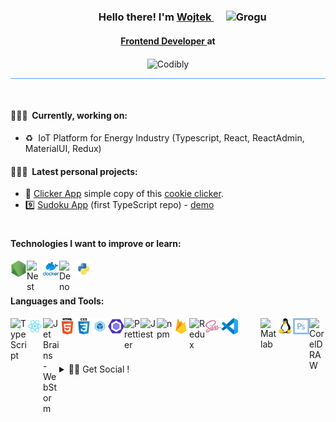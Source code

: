 <h3 align="center"> 
              Hello there!  I'm <a color="#22282D" href="https://www.facebook.com/buahoot/">Wojtek </a>    
  <img alt="Grogu" width="28px" src="https://emojis.slackmojis.com/emojis/images/1621350945/39802/baby-yoda_hi.gif?1621350945" />
</h3>

<h4 align="center">
  <a href="https://wblachut.github.io/portfolio/"> Frontend Developer </a> at  </h4>
<p align="center"><img align="center" alt="Codibly" width="200px" src="https://codibly.com/wp-content/uploads/2020/09/logo_cdbly.svg" />
</p>
<hr style="background-color: #58A6FF;">


<br>

#### 🧑🏻‍💻  Currently, working on:

- ♻️  IoT Platform for Energy Industry (Typescript, React, ReactAdmin, MaterialUI, Redux)

#### 👨🏻‍🎨  Latest personal projects:
- 🌳 [Clicker App](https://codesandbox.io/s/github/wblachut/clicker-app-uk) simple copy of this [cookie clicker](http://orteil.dashnet.org/cookieclicker/).
- 9️⃣ [Sudoku App](https://github.com/wblachut/sudoku-app) (first TypeScript repo) - [demo](https://wblachut.github.io/sudoku-app/)
#


#### Technologies I want to improve or learn:

<img align="left" alt="Node.js" width="26px" src="https://raw.githubusercontent.com/github/explore/80688e429a7d4ef2fca1e82350fe8e3517d3494d/topics/nodejs/nodejs.png" />
<img align="left" alt="Nest" width="26px" src="https://seeklogo.com/images/N/nestjs-logo-09342F76C0-seeklogo.com.png" />
<img align="left" alt="Docker" width="26px" src="https://raw.githubusercontent.com/github/explore/80688e429a7d4ef2fca1e82350fe8e3517d3494d/topics/docker/docker.png" />
<img align="left" alt="Deno" width="26px" src="https://deno.land/logo.svg" />
<img align="left" alt="Python" width="26px" src="https://raw.githubusercontent.com/github/explore/80688e429a7d4ef2fca1e82350fe8e3517d3494d/topics/python/python.png" />
<br>

#

#### Languages and Tools:

<img align="left" alt="TypeScript" width="26px" src="https://upload.wikimedia.org/wikipedia/commons/thumb/4/4c/Typescript_logo_2020.svg/768px-Typescript_logo_2020.svg.png?20221110153201" />
<img align="left" alt="React" width="26px" src="https://raw.githubusercontent.com/github/explore/80688e429a7d4ef2fca1e82350fe8e3517d3494d/topics/react/react.png" />
<img align="left" alt="Jet Brains - WebStorm" width="26px" src="https://upload.wikimedia.org/wikipedia/commons/c/c0/WebStorm_Icon.svg" />
<img align="left" alt="HTML5" width="26px" src="https://raw.githubusercontent.com/github/explore/80688e429a7d4ef2fca1e82350fe8e3517d3494d/topics/html/html.png" />
<img align="left" alt="CSS3" width="26px" src="https://raw.githubusercontent.com/github/explore/80688e429a7d4ef2fca1e82350fe8e3517d3494d/topics/css/css.png" />
<img align="left" alt="Webpack" width="26px" src="https://raw.githubusercontent.com/github/explore/80688e429a7d4ef2fca1e82350fe8e3517d3494d/topics/webpack/webpack.png" />
<img align="left" alt="Eslint" width="26px" src="https://raw.githubusercontent.com/github/explore/80688e429a7d4ef2fca1e82350fe8e3517d3494d/topics/eslint/eslint.png" />
<img align="left" alt="Prettier" width="26px" src="https://raw.githubusercontent.com/prettier/prettier-logo/master/images/prettier-icon-clean-centred.png" />
<img align="left" alt="Jest" width="26px" src="https://www.vectorlogo.zone/logos/jestjsio/jestjsio-icon.svg" />
<img align="left" alt="npm" width="26px" src="https://s2.svgbox.net/files.svg?ic=npm" />
<img align="left" alt="Firebase" width="26px" src="https://raw.githubusercontent.com/github/explore/80688e429a7d4ef2fca1e82350fe8e3517d3494d/topics/firebase/firebase.png" />
<img align="left" alt="Redux" width="26px" src="https://redux.js.org/img/redux.svg" />
<img align="left" alt="Sass" width="26px" src="https://raw.githubusercontent.com/github/explore/80688e429a7d4ef2fca1e82350fe8e3517d3494d/topics/sass/sass.png" />
<img align="left" alt="Visual Studio Code" width="26px" src="https://raw.githubusercontent.com/github/explore/80688e429a7d4ef2fca1e82350fe8e3517d3494d/topics/visual-studio-code/visual-studio-code.png" />

<img align="right" alt="CorelDRAW" width="26px" src="https://encrypted-tbn0.gstatic.com/images?q=tbn:ANd9GcRwuqPmLQSgmtO5GLAXKn5WrrcjtGf-meuidg&usqp=CAU" />
<img align="right" alt="Photoshop" width="26px" src="https://raw.githubusercontent.com/devicons/devicon/master/icons/photoshop/photoshop-line.svg" />
<img align="right" alt="Linux" width="26px" src="https://raw.githubusercontent.com/devicons/devicon/master/icons/linux/linux-original.svg" />
<img align="right" alt="Matlab" width="26px" src="https://s2.svgbox.net/files.svg?ic=matlab" />

<br>


#

</details>
<br>
<details>
<summary>🐱‍👤 Get Social !</summary>
<p>
  
### Connect with me:        
[<img align="left" alt="wb | Facebook" width="20px" src="https://cdn.jsdelivr.net/npm/simple-icons@v3/icons/facebook.svg" />](https://www.facebook.com/buahoot/)
[<img align="left" alt="wb | LinkedIn" width="20px" src="https://cdn.jsdelivr.net/npm/simple-icons@v3/icons/linkedin.svg" />](https://www.linkedin.com/in/wblachut/)
[<img align="left" alt="wb | Instagram" width="20px" src="https://cdn.jsdelivr.net/npm/simple-icons@v3/icons/instagram.svg" />](https://www.instagram.com/buahoot/)
<br>

#

### Characteristics:

Enthusiastic, growth mindset, optimistic, proactive, reliable, open-minded, social, helpful, creative, getting things done!

#

### Hobbies:

⛷️  Freeride skiing
🌲  Outdoor and Nature
⛵  Sailing
⛰   Hiking
🛹  Longboarding
🎲  Board games
⚽  Football
🦜  UX / UI
🐉  Fantasy books
🎨  Watercolor Painting
🎮  Video games

<!-- [![Spotify](https://wblachut.vercel.app/api/spotify)](https://open.spotify.com/user/jdii6xk5nbxl3befcvaxpy8jj
)
### Spotify Playing 🎧
 [<img src="https://https://wb-spot-play-git-master-wblachut.vercel.app/api/spotify" alt="Spotify Playing" width="350" />](https://open.spotify.com/user/jdii6xk5nbxl3befcvaxpy8jj) -->

  <br />
</p>
</details>
